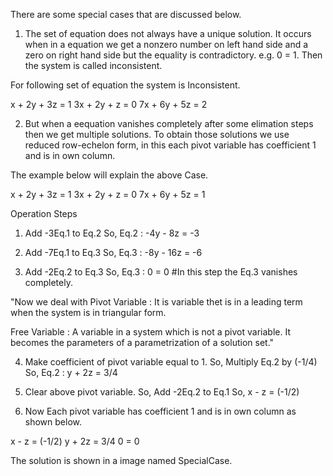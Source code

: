 There are some special cases that are discussed below.

1.  The set of equation does not always have a unique solution. It occurs when in a equation we get a nonzero number on left hand side and a zero on right hand side but the equality is contradictory. e.g. 0 = 1.
Then the system is called inconsistent.

For following set of equation the system is Inconsistent.

x + 2y + 3z = 1
3x + 2y + z = 0
7x + 6y + 5z = 2

2. But when a eequation vanishes completely after some elimation steps then we get multiple solutions.
To obtain those solutions we use reduced row-echelon form, in this each pivot variable has coefficient 1 and is in own column.

The example below will explain the above Case.

x + 2y + 3z = 1
3x + 2y + z = 0
7x + 6y + 5z = 1

Operation Steps

1. Add -3Eq.1 to Eq.2       So, Eq.2 : -4y - 8z = -3

2. Add -7Eq.1 to Eq.3       So, Eq.3 : -8y - 16z = -6

3. Add -2Eq.2 to Eq.3       So, Eq.3 : 0 = 0 #In this step the Eq.3 vanishes completely.

"Now we deal with
Pivot Variable : It is variable thet is in a leading term when the system is in triangular form.

Free Variable : A variable in a system which is not a pivot variable. It becomes the parameters of a parametrization of a solution set."

4. Make coefficient of pivot variable equal to 1. So, Multiply Eq.2 by (-1/4)     So, Eq.2 : y + 2z = 3/4

5. Clear above pivot variable. So, Add -2Eq.2 to Eq.1       So, x - z = (-1/2)

6. Now Each pivot variable has coefficient 1 and is in own column as shown below.

x     -  z = (-1/2)
    y + 2z = 3/4
         0 = 0

The solution is shown in a image named SpecialCase.